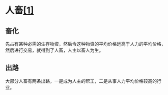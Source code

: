 # 人畜[[1]](./appendices/tao-te-ching.md)

## 畜化

先占有某种必需的生存物资，然后令这种物资的平均价格远高于人力的平均价格，然后进行交易，就得到了人畜，人主以畜人为生。

## 出路

大部分人畜有两条出路，一是成为人主的帮工，二是从事人力平均价格较高的行业。
